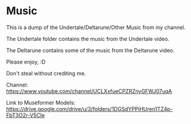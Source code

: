 # Music
This is a dump of the Undertale/Deltarune/Other Music from my channel.

The Undertale folder contains the music from the Undertale video.

The Deltarune contains some of the music from the Deltarune video.

Please enjoy, :D

Don't steal without crediting me.


Channel:
https://www.youtube.com/channel/UCLXxfueCPZRZnyGFWJ07uqA

Link to Museformer Models:
https://drive.google.com/drive/u/3/folders/1DGSdYPPiHUren1TZ4p-FbT3O2r-V5CIe

